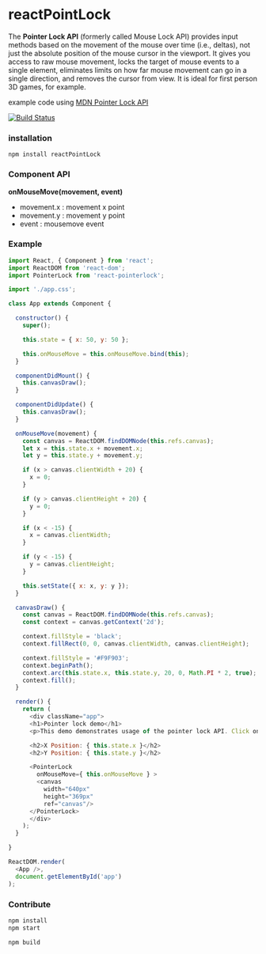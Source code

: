 # reactPointLock

The __Pointer Lock API__ (formerly called Mouse Lock API) provides input methods based on the movement of the mouse over time (i.e., deltas), not just the absolute position of the mouse cursor in the viewport. It gives you access to raw mouse movement, locks the target of mouse events to a single element, eliminates limits on how far mouse movement can go in a single direction, and removes the cursor from view. It is ideal for first person 3D games, for example.

example code using [MDN Pointer Lock API](https://developer.mozilla.org/en-US/docs/Web/API/Pointer_Lock_API)

[![Build Status](https://travis-ci.org/jeongsd/react-pointerlock.svg?branch=master)](https://travis-ci.org/jeongsd/react-pointerlock)

### installation
`npm install reactPointLock`


### Component API
__onMouseMove(movement, event)__
- movement.x : movement x point
- movement.y : movement y point
- event : mousemove event

### Example
```js
import React, { Component } from 'react';
import ReactDOM from 'react-dom';
import PointerLock from 'react-pointerlock';

import './app.css';

class App extends Component {

  constructor() {
    super();

    this.state = { x: 50, y: 50 };

    this.onMouseMove = this.onMouseMove.bind(this);
  }

  componentDidMount() {
    this.canvasDraw();
  }

  componentDidUpdate() {
    this.canvasDraw();
  }

  onMouseMove(movement) {
    const canvas = ReactDOM.findDOMNode(this.refs.canvas);
    let x = this.state.x + movement.x;
    let y = this.state.y + movement.y;

    if (x > canvas.clientWidth + 20) {
      x = 0;
    }

    if (y > canvas.clientHeight + 20) {
      y = 0;
    }

    if (x < -15) {
      x = canvas.clientWidth;
    }

    if (y < -15) {
      y = canvas.clientHeight;
    }

    this.setState({ x: x, y: y });
  }

  canvasDraw() {
    const canvas = ReactDOM.findDOMNode(this.refs.canvas);
    const context = canvas.getContext('2d');

    context.fillStyle = 'black';
    context.fillRect(0, 0, canvas.clientWidth, canvas.clientHeight);

    context.fillStyle = '#F9F903';
    context.beginPath();
    context.arc(this.state.x, this.state.y, 20, 0, Math.PI * 2, true);
    context.fill();
  }

  render() {
    return (
      <div className="app">
      <h1>Pointer lock demo</h1>
      <p>This demo demonstrates usage of the pointer lock API. Click on the canvas area and your mouse will directly control the ball inside the canvas, not your mouse pointer. You can press escape to return to the standard expected state.</p>

      <h2>X Position: { this.state.x }</h2>
      <h2>Y Position: { this.state.y }</h2>

      <PointerLock
        onMouseMove={ this.onMouseMove } >
        <canvas
          width="640px"
          height="369px"
          ref="canvas"/>
      </PointerLock>
      </div>
    );
  }

}

ReactDOM.render(
  <App />,
  document.getElementById('app')
);
```

### Contribute

```bash
npm install
npm start
```

```bash
npm build
```
